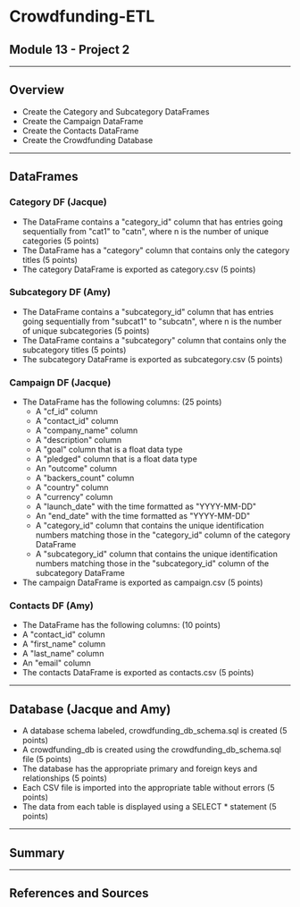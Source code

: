 # Crowdfunding-ETL
## Module 13 - Project 2

-------
## Overview
* Create the Category and Subcategory DataFrames
* Create the Campaign DataFrame
* Create the Contacts DataFrame
* Create the Crowdfunding Database

--------
## DataFrames
### Category DF (Jacque)
* The DataFrame contains a "category_id" column that has entries going sequentially from "cat1" to "catn", where n is the number of unique categories (5 points)
* The DataFrame has a "category" column that contains only the category titles (5 points)
* The category DataFrame is exported as category.csv (5 points)

### Subcategory DF (Amy)
* The DataFrame contains a "subcategory_id" column that has entries going sequentially from "subcat1" to "subcatn", where n is the number of unique subcategories (5 points)
* The DataFrame contains a "subcategory" column that contains only the subcategory titles (5 points)
* The subcategory DataFrame is exported as subcategory.csv (5 points)

### Campaign DF (Jacque)
* The DataFrame has the following columns: (25 points)
   * A "cf_id" column
   * A "contact_id" column
   * A "company_name" column
   * A "description" column
   * A "goal" column that is a float data type
   * A "pledged" column that is a float data type
   * An "outcome" column
   * A "backers_count" column
   * A "country" column
   * A "currency" column
   * A "launch_date" with the time formatted as "YYYY-MM-DD"
   * An "end_date" with the time formatted as "YYYY-MM-DD"
   * A "category_id" column that contains the unique identification numbers matching those in the "category_id" column of the category DataFrame
   * A "subcategory_id" column that contains the unique identification numbers matching those in the "subcategory_id" column of the subcategory DataFrame
* The campaign DataFrame is exported as campaign.csv (5 points)

### Contacts DF (Amy)
* The DataFrame has the following columns: (10 points)
* A "contact_id" column
* A "first_name" column
* A "last_name" column
* An "email" column
* The contacts DataFrame is exported as contacts.csv (5 points)

---------
## Database (Jacque and Amy)
* A database schema labeled, crowdfunding_db_schema.sql is created (5 points)
* A crowdfunding_db is created using the crowdfunding_db_schema.sql file (5 points)
* The database has the appropriate primary and foreign keys and relationships (5 points)
* Each CSV file is imported into the appropriate table without errors (5 points)
* The data from each table is displayed using a SELECT * statement (5 points)

-------
## Summary

--------
## References and Sources